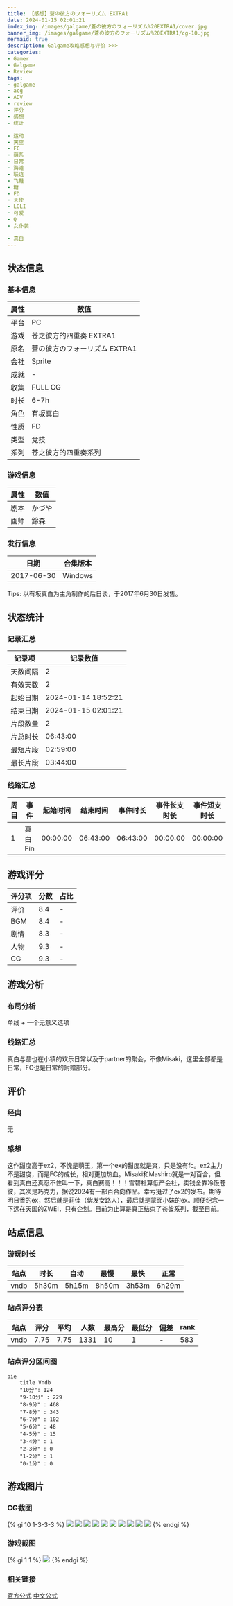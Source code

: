 ```yaml
---
title: 【感想】蒼の彼方のフォーリズム EXTRA1
date: 2024-01-15 02:01:21
index_img: /images/galgame/蒼の彼方のフォーリズム%20EXTRA1/cover.jpg
banner_img: /images/galgame/蒼の彼方のフォーリズム%20EXTRA1/cg-10.jpg
mermaid: true
description: Galgame攻略感想与评价 >>> 
categories:
- Gamer
- Galgame
- Review
tags:
- galgame
- acg
- ADV
- review
- 评分
- 感想
- 统计

- 运动
- 天空
- FC
- 萌系
- 日常
- 海滩
- 联谊
- 飞鞋
- 糖
- FD
- 天使
- LOLI
- 可爱
- Q
- 女仆装

- 真白
---
```


## 状态信息
### 基本信息
| 属性 | 数值 |
| --- | --- |
| 平台 | PC |
| 游戏 | 苍之彼方的四重奏 EXTRA1 |
| 原名 | 蒼の彼方のフォーリズム EXTRA1 |
| 会社 | Sprite |
| 成就 | - |
| 收集 | FULL CG |
| 时长 | 6-7h |
| 角色 | 有坂真白 |
| 性质 | FD |
| 类型 | 竞技 |
| 系列 | 苍之彼方的四重奏系列 |

### 游戏信息
| 属性 | 数值 |
| --- | --- |
| 剧本 | かづや |
| 画师 | 鈴森 |

### 发行信息
| 日期 | 合集版本 |
| --- | --- |
| 2017-06-30 | Windows |

Tips: 以有坂真白为主角制作的后日谈，于2017年6月30日发售。

## 状态统计
### 记录汇总
| 记录项 | 记录数值 |
| --- | --- |
| 天数间隔 | 2 |
| 有效天数 | 2 |
| 起始日期 | 2024-01-14 18:52:21 |
| 结束日期 | 2024-01-15 02:01:21 |
| 片段数量 | 2 |
| 片总时长 | 06:43:00 |
| 最短片段 | 02:59:00 |
| 最长片段 | 03:44:00 |

### 线路汇总
| 周目 | 事件 | 起始时间 | 结束时间 | 事件时长 | 事件长支时长 | 事件短支时长 | 总时长 |
| --- | --- | --- | --- | --- | --- | --- | --- |
| 1 | 真白 Fin | 00:00:00 | 06:43:00 | 06:43:00 | 00:00:00 | 00:00:00 | 06:43:00 |


## 游戏评分
| 评分项 | 分数 | 占比 |
| --- | --- | --- |
| 评价 | 8.4 | - |
| BGM | 8.4 | - |
| 剧情 | 8.3 | - |
| 人物 | 9.3 | - |
| CG | 9.3 | - |


## 游戏分析
### 布局分析
单线 + 一个无意义选项

### 线路汇总
真白与晶也在小镇的欢乐日常以及于partner的聚会，不像Misaki，这里全部都是日常，FC也是日常的附赠部分。

## 评价
### 经典
无

### 感想
这作甜度高于ex2，不愧是萌王，第一个ex的甜度就是爽，只是没有fc。ex2主力不是甜度，而是FC的成长，相对更加热血。Misaki和Mashiro就是一对百合，但看到真白还真忍不住叫一下，真白赛高！！！雪碧社算低产会社，卖钱全靠冷饭苍彼，其次是巧克力，据说2024有一部百合向作品。幸亏挺过了ex2的发布。期待明日香的ex，然后就是莉佳（紫发女路人），最后就是蒙面小妹的ex。顺便纪念一下远在天国的ZWEI，只有企划。目前为止算是真正结束了苍彼系列，截至目前。

## 站点信息
### 游玩时长
| 站点 | 时长 | 自动 | 最慢 | 最快 | 正常 |
| --- | --- | --- | --- | --- | --- | 
| vndb | 5h30m | 5h15m | 8h50m | 3h53m | 6h29m |

### 站点评分表
| 站点 | 评分 | 平均 | 人数 | 最高分 | 最低分 | 偏差 | rank |
| --- | --- | --- | --- | --- | --- | --- | --- |
| vndb | 7.75 | 7.75 | 1331 | 10 | 1 | - | 583 |

### 站点评分区间图
```mermaid
pie
    title Vndb
    "10分": 124
    "9-10分" : 229
    "8-9分" : 468
    "7-8分" : 343
    "6-7分" : 102
    "5-6分" : 48
    "4-5分" : 15
    "3-4分" : 1
    "2-3分" : 0
    "1-2分" : 1
    "0-1分" : 0
```

## 游戏图片
### CG截图
{% gi 10 1-3-3-3 %}
![](/images/galgame/蒼の彼方のフォーリズム%20EXTRA1/cg-1.jpg)
![](/images/galgame/蒼の彼方のフォーリズム%20EXTRA1/cg-2.jpg)
![](/images/galgame/蒼の彼方のフォーリズム%20EXTRA1/cg-3.jpg)
![](/images/galgame/蒼の彼方のフォーリズム%20EXTRA1/cg-4.jpg)
![](/images/galgame/蒼の彼方のフォーリズム%20EXTRA1/cg-5.jpg)
![](/images/galgame/蒼の彼方のフォーリズム%20EXTRA1/cg-6.jpg)
![](/images/galgame/蒼の彼方のフォーリズム%20EXTRA1/cg-7.jpg)
![](/images/galgame/蒼の彼方のフォーリズム%20EXTRA1/cg-8.jpg)
![](/images/galgame/蒼の彼方のフォーリズム%20EXTRA1/cg-9.jpg)
![](/images/galgame/蒼の彼方のフォーリズム%20EXTRA1/cg-10.jpg)
{% endgi %}

### 游戏截图
{% gi 1 1 %}
![](/images/galgame/蒼の彼方のフォーリズム%20EXTRA1/cover.jpg)
{% endgi %}

### 相关链接
[官方公式](https://aokana.net/extra1/)
[中文公式](https://hikarifield.co.jp/aokana_extra1/)